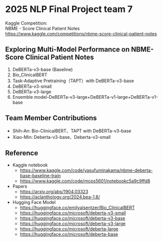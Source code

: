 # 2025 NLP Final Project team 7

Kaggle Competition:<br>
NBME - Score Clinical Patient Notes<br>
https://www.kaggle.com/competitions/nbme-score-clinical-patient-notes

## Exploring Multi-Model Performance on NBME- Score Clinical Patient Notes
1. DeBERTa-v3-base (Baseline) 
2. Bio_ClinicalBERT 
3. Task-Adaptive Pretraining（TAPT）with DeBERTa-v3-base 
4. DeBERTa-v3-small 
5. DeBERTa-v3-large 
6. Ensemble model-DeBERTa-v3-large+DeBERTa-v1-large+DeBERTa-v1-base

## Team Member Contributions
* Shih-An: Bio-ClinicalBERT、TAPT with DeBERTa-v3-base 
* Xiao-Min: Deberta-v3-base、Deberta-v3-small

## Reference
*	Kaggle notebook
    - https://www.kaggle.com/code/yasufuminakama/nbme-deberta-base-baseline-train  
    - https://www.kaggle.com/code/mcps5601/notebookc5a9c9ffd8
* Papers
    - https://arxiv.org/abs/1904.03323
    - https://aclanthology.org/2024.bea-1.8/
* Hugging Face Model
    - https://huggingface.co/emilyalsentzer/Bio_ClinicalBERT
    - https://huggingface.co/microsoft/deberta-v3-small
    - https://huggingface.co/microsoft/deberta-v3-base
    - https://huggingface.co/microsoft/deberta-v3-large
    - https://huggingface.co/microsoft/deberta-large
    - https://huggingface.co/microsoft/deberta-base
